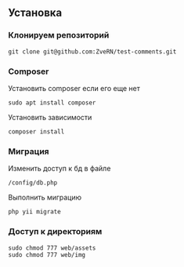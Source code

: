 Установка
------------

### Клонируем репозиторий

~~~
git clone git@github.com:ZveRN/test-comments.git
~~~

### Composer

Установить composer если его еще нет
~~~
sudo apt install composer
~~~

Установить зависимости
~~~
composer install
~~~

### Миграция

Изменить доступ к бд в файле
~~~
/config/db.php
~~~

Выполнить миграцию
~~~
php yii migrate
~~~

### Доступ к директориям

~~~
sudo chmod 777 web/assets
sudo chmod 777 web/img
~~~
